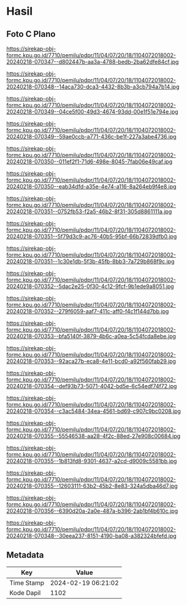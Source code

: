# Hasil

## Foto C Plano

https://sirekap-obj-formc.kpu.go.id/7710/pemilu/pdpr/11/04/07/20/18/1104072018002-20240218-070347--d802447b-aa3a-4788-bedb-2ba62dfe84cf.jpg

https://sirekap-obj-formc.kpu.go.id/7710/pemilu/pdpr/11/04/07/20/18/1104072018002-20240218-070348--14aca730-dca3-4432-8b3b-a3cb794a7b14.jpg

https://sirekap-obj-formc.kpu.go.id/7710/pemilu/pdpr/11/04/07/20/18/1104072018002-20240218-070349--04ce5f00-49d3-4674-93dd-00e1f51e794e.jpg

https://sirekap-obj-formc.kpu.go.id/7710/pemilu/pdpr/11/04/07/20/18/1104072018002-20240218-070349--59ae0ccb-a771-436c-be1f-227a3abe4736.jpg

https://sirekap-obj-formc.kpu.go.id/7710/pemilu/pdpr/11/04/07/20/18/1104072018002-20240218-070350--011ef2f1-71d6-498e-8045-7fab06e49caf.jpg

https://sirekap-obj-formc.kpu.go.id/7710/pemilu/pdpr/11/04/07/20/18/1104072018002-20240218-070350--eab34dfd-a35e-4e74-a116-8a264eb9f4e8.jpg

https://sirekap-obj-formc.kpu.go.id/7710/pemilu/pdpr/11/04/07/20/18/1104072018002-20240218-070351--0752fb53-f2a5-46b2-8f31-305d8861111a.jpg

https://sirekap-obj-formc.kpu.go.id/7710/pemilu/pdpr/11/04/07/20/18/1104072018002-20240218-070351--5f79d3c9-ac76-40b5-95bf-66b72839dfb0.jpg

https://sirekap-obj-formc.kpu.go.id/7710/pemilu/pdpr/11/04/07/20/18/1104072018002-20240218-070351--1c30e1db-5f3b-45fb-8bb3-7a729b868f9c.jpg

https://sirekap-obj-formc.kpu.go.id/7710/pemilu/pdpr/11/04/07/20/18/1104072018002-20240218-070352--5dac2e25-0f30-4c12-9fcf-9b1ede9a8051.jpg

https://sirekap-obj-formc.kpu.go.id/7710/pemilu/pdpr/11/04/07/20/18/1104072018002-20240218-070352--279f6059-aaf7-411c-aff0-f4c1f144d7bb.jpg

https://sirekap-obj-formc.kpu.go.id/7710/pemilu/pdpr/11/04/07/20/18/1104072018002-20240218-070353--bfa5140f-3879-4b6c-a0ea-5c54fcda8ebe.jpg

https://sirekap-obj-formc.kpu.go.id/7710/pemilu/pdpr/11/04/07/20/18/1104072018002-20240218-070353--92aca27b-eca8-4e11-bcd0-a92f560fab29.jpg

https://sirekap-obj-formc.kpu.go.id/7710/pemilu/pdpr/11/04/07/20/18/1104072018002-20240218-070354--def93b73-5071-4042-bd5e-6c54edf74f72.jpg

https://sirekap-obj-formc.kpu.go.id/7710/pemilu/pdpr/11/04/07/20/18/1104072018002-20240218-070354--c3ac5484-34ea-4561-bd69-c907c9bc0208.jpg

https://sirekap-obj-formc.kpu.go.id/7710/pemilu/pdpr/11/04/07/20/18/1104072018002-20240218-070355--55546538-aa28-4f2c-88ed-27e908c00684.jpg

https://sirekap-obj-formc.kpu.go.id/7710/pemilu/pdpr/11/04/07/20/18/1104072018002-20240218-070355--1b813fd8-9301-4637-a2cd-d9009c5581bb.jpg

https://sirekap-obj-formc.kpu.go.id/7710/pemilu/pdpr/11/04/07/20/18/1104072018002-20240218-070355--12603111-63b2-45b2-8e83-324a5dba46d7.jpg

https://sirekap-obj-formc.kpu.go.id/7710/pemilu/pdpr/11/04/07/20/18/1104072018002-20240218-070356--6390d20a-2a0e-487a-b396-2ab1bf4b610c.jpg

https://sirekap-obj-formc.kpu.go.id/7710/pemilu/pdpr/11/04/07/20/18/1104072018002-20240218-070348--30eea237-8151-4190-ba08-a382324bfefd.jpg


## Metadata

| Key        | Value               |
| ---------- | ------------------- |
| Time Stamp | 2024-02-19 06:21:02 |
| Kode Dapil | 1102                |



